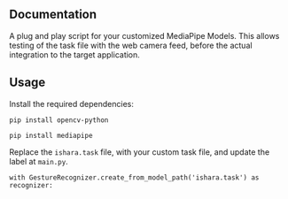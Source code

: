 ## Documentation
A plug and play script for your customized MediaPipe Models.
This allows testing of the task file with the web camera feed, before the actual integration to the target application.

## Usage
Install the required dependencies:
```commandline
pip install opencv-python

pip install mediapipe
```
Replace the `ishara.task` file, with your custom task file, and update the label at `main.py`.
```commandline
with GestureRecognizer.create_from_model_path('ishara.task') as recognizer:
```